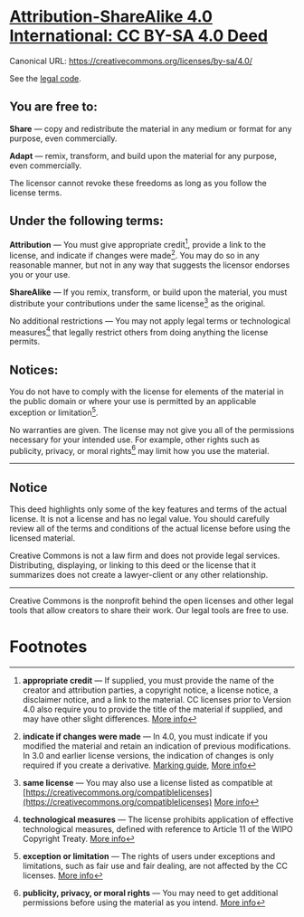 # [Attribution-ShareAlike 4.0 International: CC BY-SA 4.0 Deed](https://creativecommons.org/licenses/by-sa/4.0/legalcode.en)

Canonical URL: https://creativecommons.org/licenses/by-sa/4.0/

See the [legal code](https://creativecommons.org/licenses/by-sa/4.0/legalcode.en).

## You are free to:

**Share** — copy and redistribute the material in any medium or format for any purpose, even commercially.

**Adapt** — remix, transform, and build upon the material for any purpose, even commercially.

The licensor cannot revoke these freedoms as long as you follow the license terms.

## Under the following terms:

**Attribution** — You must give appropriate credit[^appropriate], provide a link to the license, and indicate if changes were made[^changes]. You may do so in any reasonable manner, but not in any way that suggests the licensor endorses you or your use.

**ShareAlike** — If you remix, transform, or build upon the material, you must distribute your contributions under the same license[^license] as the original.

No additional restrictions — You may not apply legal terms or technological measures[^technology] that legally restrict others from doing anything the license permits.

## Notices:

You do not have to comply with the license for elements of the material in the public domain or where your use is permitted by an applicable exception or limitation[^exception].

No warranties are given. The license may not give you all of the permissions necessary for your intended use. For example, other rights such as publicity, privacy, or moral rights[^moral] may limit how you use the material.

---

## Notice

This deed highlights only some of the key features and terms of the actual license. It is not a license and has no legal value. You should carefully review all of the terms and conditions of the actual license before using the licensed material.

Creative Commons is not a law firm and does not provide legal services. Distributing, displaying, or linking to this deed or the license that it summarizes does not create a lawyer-client or any other relationship.

---

Creative Commons is the nonprofit behind the open licenses and other legal tools that allow creators to share their work. Our legal tools are free to use.

# Footnotes

[^appropriate]: **appropriate credit** — If supplied, you must provide the name of the creator and attribution parties, a copyright notice, a license notice, a disclaimer notice, and a link to the material. CC licenses prior to Version 4.0 also require you to provide the title of the material if supplied, and may have other slight differences. [More info](https://wiki.creativecommons.org/License_Versions#Detailed_attribution_comparison_chart)

[^changes]: **indicate if changes were made** — In 4.0, you must indicate if you modified the material and retain an indication of previous modifications. In 3.0 and earlier license versions, the indication of changes is only required if you create a derivative. [Marking guide](https://wiki.creativecommons.org/Best_practices_for_attribution#This_is_a_good_attribution_for_material_you_modified_slightly), [More info](https://wiki.creativecommons.org/License_Versions#Modifications_and_adaptations_must_be_marked_as_such)

[^license]: **same license** — You may also use a license listed as compatible at [https://creativecommons.org/compatiblelicenses](https://creativecommons.org/compatiblelicenses) [More info](https://creativecommons.org/faq/#if-i-derive-or-adapt-material-offered-under-a-creative-commons-license-which-cc-licenses-can-i-use)

[^technology]: **technological measures** — The license prohibits application of effective technological measures, defined with reference to Article 11 of the WIPO Copyright Treaty. [More info](https://wiki.creativecommons.org/License_Versions#Application_of_effective_technological_measures_by_users_of_CC-licensed_works_prohibited)

[^exception]: **exception or limitation** — The rights of users under exceptions and limitations, such as fair use and fair dealing, are not affected by the CC licenses. [More info](https://wiki.creativecommons.org/Frequently_Asked_Questions#Do_Creative_Commons_licenses_affect_exceptions_and_limitations_to_copyright.2C_such_as_fair_dealing_and_fair_use.3F)

[^moral]: **publicity, privacy, or moral rights** — You may need to get additional permissions before using the material as you intend. [More info](https://wiki.creativecommons.org/Considerations_for_licensors_and_licensees)
